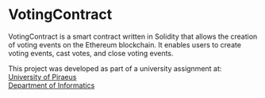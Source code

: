 # VotingContract
VotingContract is a smart contract written in Solidity that allows the creation of voting events on the Ethereum blockchain.
It enables users to create voting events, cast votes, and close voting events.

This project was developed as part of a university assignment at:  
[University of Piraeus](https://www.unipi.gr/en/home/)  
[Department of Informatics](https://cs.unipi.gr/en/)
